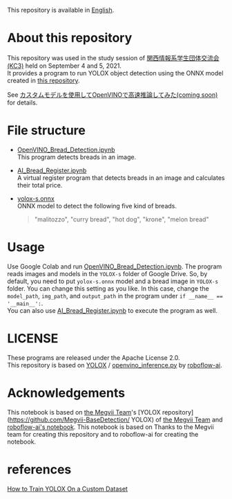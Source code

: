 This repository is available in [English](README.md).

# About this repository  
This repository was used in the study session of [関西情報系学生団体交流会 (KC3)](https://kc3.me/conf/) held on September 4 and 5, 2021.  
It provides a program to run YOLOX object detection using the ONNX model created in [this repository](https://github.com/yusuke-1105/YOLOX).  

See [カスタムモデルを使用してOpenVINOで高速推論してみた(coming soon)]() for details.

# File structure  
- [OpenVINO_Bread_Detection.ipynb](OpenVINO_Bread_Detection.ipynb)  
This program detects breads in an image.  

- [AI_Bread_Register.ipynb](AI_Bread_Register.ipynb)  
A virtual register program that detects breads in an image and calculates their total price.  

- [yolox-s.onnx](yolox-s.onnx)  
ONNX model to detect the following five kind of breads.  
  > "malitozzo", "curry bread", "hot dog", "krone", "melon bread"  

# Usage  
Use Google Colab and run [OpenVINO_Bread_Detection.ipynb](OpenVINO_Bread_Detection.ipynb). The program reads images and models in the `YOLOX-s` folder of Google Drive. So, by default, you need to put `yolox-s.onnx` model and a bread image in `YOLOX-s` folder. You can change this setting as you like. In this case, change the `model_path`, `img_path`, and `output_path` in the program under `if __name__ == '__main__':`.  
You can also use [AI_Bread_Register.ipynb](AI_Bread_Register.ipynb) to execute the program as well.  


# LICENSE
These programs are released under the Apache License 2.0.  
This repository is based on [YOLOX](https://github.com/roboflow-ai/YOLOX) / [openvino_inference.py](https://github.com/roboflow-ai/YOLOX/blob/main/demo/OpenVINO/python/openvino_inference.py) by [roboflow-ai](https://github.com/roboflow-ai).   

# Acknowledgements  

This notebook is based on [the Megvii Team](https://github.com/Megvii-BaseDetection)'s [YOLOX repository](https://github.com/Megvii-BaseDetection/ YOLOX) of [the Megvii Team](https://colab.research.google.com/drive/1_xkARB35307P0-BTnqMy0flmYrfoYi5T#scrollTo=igwruhYxE_a7) and [roboflow-ai's notebook](https://colab.research.google.com/drive/1_xkARB35307P0-BTnqMy0flmYrfoYi5T#scrollTo=igwruhYxE_a7). This notebook is based on Thanks to the Megvii team for creating this repository and to roboflow-ai for creating the notebook.  

# references  
[How to Train YOLOX On a Custom Dataset](https://blog.roboflow.com/how-to-train-yolox-on-a-custom-dataset/)  
